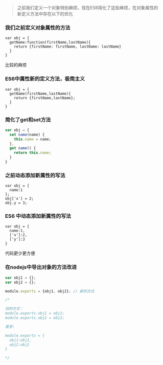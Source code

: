 > 之前我们定义一个对象特别麻烦，现在ES6简化了这些麻烦，在对象属性的新定义方法中存在以下的优化

### 我们之前定义对象属性的方法

```
var obj = {
  getName:function(firstName,lastName){
    return {firstName: firstName, lastName: lastName}
  }
}
```

比较的麻烦

### ES6中属性新的定义方法，极简主义

```
var obj = {
  getName(firstName,lastName){
    return {firstName,lastName};
  }
}
```

### 简化了get和set方法

```javascript
var obj = {
  set name(name) {
    this.name = name;
  },
  get name() {
    return this.name;
  }
}
```

### 之前动态添加新属性的写法

```
var obj = {
  name:1
};
obj['x'] = 2;
obj.y = 3;
```

### ES6 中动态添加新属性的写法

```
var obj = {
  name:1,
  ['x']:2,
  ['y']:3
}
```

代码更少更方便

### 在nodejs中导出对象的方法改进

```javascript
var obj1 = {};
var obj2 = {};

module.exports = {obj1, obj2}; // 新的方式

/*

旧的方式：
module.exports.obj1 = obj1;
module.exports.obj2 = obj2;

甚至:

module.exports = {
  obj1:obj1,
  obj2:obj2
}

*/
```